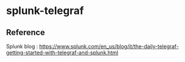 # splunk-telegraf

## Reference

Splunk blog : https://www.splunk.com/en_us/blog/it/the-daily-telegraf-getting-started-with-telegraf-and-splunk.html 
